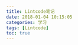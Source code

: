 ```yaml
---
title: Lintcode笔记
date: 2018-01-04 10:15:05
categories: 学习
tags: [Lintcode]
toc: true
---
```


<!--more-->
